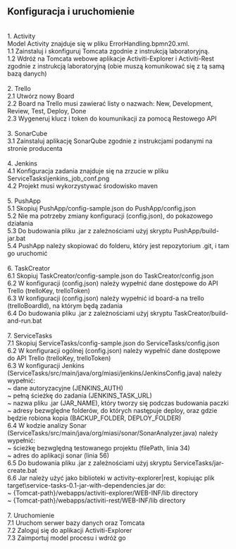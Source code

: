 ## Konfiguracja i uruchomienie
<br/>
1. Activity<br/>
Model Activity znajduje się w pliku ErrorHandling.bpmn20.xml.<br/>
1.1 Zainstaluj i skonfiguruj Tomcata zgodnie z instrukcją laboratoryjną.<br/>
1.2 Wdróż na Tomcata webowe aplikacje Activiti-Explorer i Activiti-Rest zgodnie z instrukcją laboratoryjną (obie muszą komunikować się z tą samą bazą danych)<br/>
<br/>
2. Trello<br/>
2.1 Utwórz nowy Board<br/>
2.2 Board na Trello musi zawierać listy o nazwach: New, Development, Review, Test, Deploy, Done<br/>
2.3 Wygeneruj klucz i token do koumunikacji za pomocą Restowego API <br/>
<br/>
3. SonarCube<br/>
3.1 Zainstaluj aplikację SonarQube zgodnie z instrukcjami podanymi na stronie producenta<br/>
<br/>
4. Jenkins<br/>
4.1 Konfiguracja zadania znajduje się na zrzucie w pliku ServiceTasks\jenkins_job_conf.png<br/>
4.2 Projekt musi wykorzystywać środowisko maven<br/>
<br/>
5. PushApp<br/>
5.1 Skopiuj PushApp/config-sample.json do PushApp/config.json<br/>
5.2 Nie ma potrzeby zmiany konfiguracji (config.json), do pokazowego działania<br/>
5.3 Do budowania pliku .jar z zależnościami użyj skryptu PushApp/build-jar.bat<br/>
5.4 PushApp należy skopiować do folderu, który jest repozytorium .git, i tam go uruchomić<br/>
<br/>
6. TaskCreator<br/>
6.1 Skopiuj TaskCreator/config-sample.json do TaskCreator/config.json<br/>
6.2 W konfiguracji (config.json) należy wypełnić dane dostępowe do API Trello (trelloKey, trelloToken)<br/>
6.3 W konfiguracji (config.json) należy wypełnić id board-a na trello (trelloBoardId), na którym będą zadania<br/>
6.4 Do budowania pliku .jar z zależnościami użyj skryptu TaskCreator/build-and-run.bat<br/>
<br/>
7. ServiceTasks<br/>
7.1 Skopiuj ServiceTasks/config-sample.json do ServiceTasks/config.json<br/>
6.2 W konfiguracji ogólnej (config.json) należy wypełnić dane dostępowe do API Trello (trelloKey, trelloToken)<br/>
6.3 W konfiguracji Jenkins (ServiceTasks/src/main/java/org/miasi/jenkins/JenkinsConfig.java) należy wypełnić:<br/>
~ dane autoryzacyjne (JENKINS_AUTH)<br/>
~ pełną ścieżkę do zadania (JENKINS_TASK_URL)<br/>
~ nazwa pliku .jar (JAR_NAME), który tworzy się podczas budowania paczki<br/>
~ adresy bezwględne folderów, do których następuje deploy, oraz gdzie będzie robiona kopia (BACKUP_FOLDER, DEPLOY_FOLDER)<br/>
6.4 W kodzie analizy Sonar (ServiceTasks/src/main/java/org/miasi/sonar/SonarAnalyzer.java) należy wypełnić:<br/>
~ ścieżkę bezwględną testowanego projektu (filePath, linia 34)<br/>
~ adres do aplikacji sonar (linia 56)<br/>
6.5 Do budowania pliku .jar z zależnościami użyj skryptu ServiceTasks/jar-create.bat<br/>
6.6 Jar należy użyć jako biblioteki w activity-explorer|rest, kopiując plik target\service-tasks-0.1-jar-with-dependencies.jar do:<br/>
~ {Tomcat-path}/webapps/activiti-explorer/WEB-INF/lib directory<br/>
~ {Tomcat-path}/webapps/activiti-rest/WEB-INF/lib directory<br/>
<br/>
7. Uruchomienie<br/>
7.1 Uruchom serwer bazy danych oraz Tomcata<br/>
7.2 Zaloguj się do aplikacji Activiti-Explorer<br/>
7.3 Zaimportuj model procesu i wdróż go<br/>
<br/>
